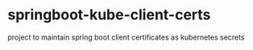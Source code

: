 # springboot-kube-client-certs
project to maintain spring boot client certificates as kubernetes secrets
